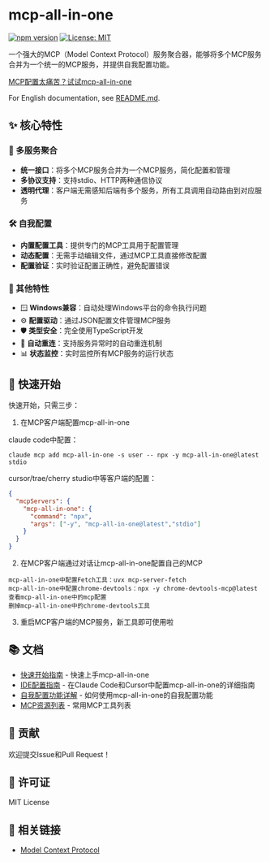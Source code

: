 # mcp-all-in-one

[![npm version](https://badge.fury.io/js/mcp-all-in-one.svg)](https://badge.fury.io/js/mcp-all-in-one)
[![License: MIT](https://img.shields.io/badge/License-MIT-yellow.svg)](https://opensource.org/licenses/MIT)

一个强大的MCP（Model Context Protocol）服务聚合器，能够将多个MCP服务合并为一个统一的MCP服务，并提供自我配置功能。

[MCP配置太痛苦？试试mcp-all-in-one](./docs/MCP配置太痛苦？试试mcp-all-in-one%21.md)

For English documentation, see [README.md](./README.md).

## ✨ 核心特性

### 🔄 多服务聚合
- **统一接口**：将多个MCP服务合并为一个MCP服务，简化配置和管理
- **多协议支持**：支持stdio、HTTP两种通信协议
- **透明代理**：客户端无需感知后端有多个服务，所有工具调用自动路由到对应服务

### 🛠️ 自我配置
- **内置配置工具**：提供专门的MCP工具用于配置管理
- **动态配置**：无需手动编辑文件，通过MCP工具直接修改配置
- **配置验证**：实时验证配置正确性，避免配置错误

### 🌟 其他特性
- 🪟 **Windows兼容**：自动处理Windows平台的命令执行问题
- ⚙️ **配置驱动**：通过JSON配置文件管理MCP服务
- 🛡️ **类型安全**：完全使用TypeScript开发
- 🔄 **自动重连**：支持服务异常时的自动重连机制
- 📊 **状态监控**：实时监控所有MCP服务的运行状态

## 🚀 快速开始

快速开始，只需三步：

1. 在MCP客户端配置mcp-all-in-one

claude code中配置：
```
claude mcp add mcp-all-in-one -s user -- npx -y mcp-all-in-one@latest stdio
```

cursor/trae/cherry studio中等客户端的配置：
```json
{
  "mcpServers": {
    "mcp-all-in-one": {
      "command": "npx",
      "args": ["-y", "mcp-all-in-one@latest","stdio"]
    }
  }
}
```

2. 在MCP客户端通过对话让mcp-all-in-one配置自己的MCP
```
mcp-all-in-one中配置Fetch工具：uvx mcp-server-fetch
mcp-all-in-one中配置chrome-devtools：npx -y chrome-devtools-mcp@latest
查看mcp-all-in-one中的mcp配置
删掉mcp-all-in-one中的chrome-devtools工具
```

3. 重启MCP客户端的MCP服务，新工具即可使用啦

## 📚 文档

- [快速开始指南](./docs/QUICK_START_GUIDE_zh-CN.md) - 快速上手mcp-all-in-one
- [IDE配置指南](./docs/IDE_CONFIGURATION_GUIDE_zh-CN.md) - 在Claude Code和Cursor中配置mcp-all-in-one的详细指南
- [自我配置功能详解](./docs/SELF_CONFIGURATION_GUIDE_zh-CN.md) - 如何使用mcp-all-in-one的自我配置功能
- [MCP资源列表](./resources/common_mcp_list.md) - 常用MCP工具列表

## 🤝 贡献

欢迎提交Issue和Pull Request！

## 📄 许可证

MIT License

## 🔗 相关链接

- [Model Context Protocol](https://modelcontextprotocol.io/)